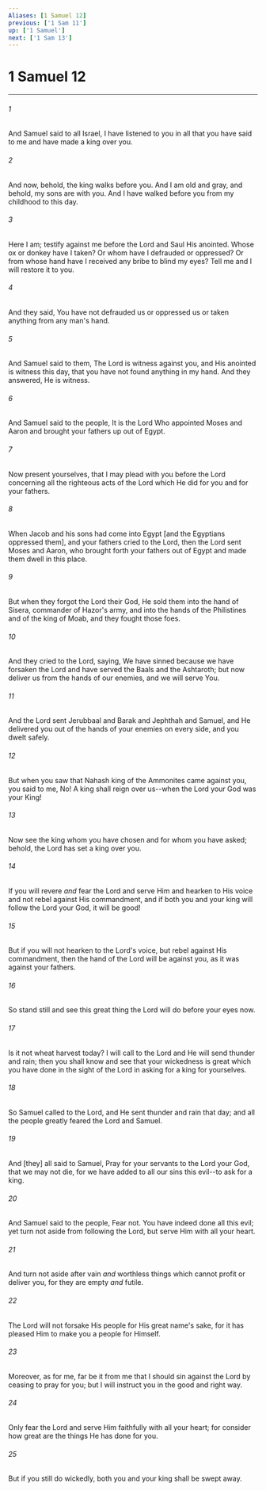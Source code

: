 ```yaml
---
Aliases: [1 Samuel 12]
previous: ['1 Sam 11']
up: ['1 Samuel']
next: ['1 Sam 13']
---
```

# 1 Samuel 12

***














###### 1 






And Samuel said to all Israel, I have listened to you in all that you have said to me and have made a king over you. 













###### 2 






And now, behold, the king walks before you. And I am old and gray, and behold, my sons are with you. And I have walked before you from my childhood to this day. 













###### 3 






Here I am; testify against me before the Lord and Saul His anointed. Whose ox or donkey have I taken? Or whom have I defrauded or oppressed? Or from whose hand have I received any bribe to blind my eyes? Tell me and I will restore it to you. 













###### 4 






And they said, You have not defrauded us or oppressed us or taken anything from any man's hand. 













###### 5 






And Samuel said to them, The Lord is witness against you, and His anointed is witness this day, that you have not found anything in my hand. And they answered, He is witness. 













###### 6 






And Samuel said to the people, It is the Lord Who appointed Moses and Aaron and brought your fathers up out of Egypt. 













###### 7 






Now present yourselves, that I may plead with you before the Lord concerning all the righteous acts of the Lord which He did for you and for your fathers. 













###### 8 






When Jacob and his sons had come into Egypt [and the Egyptians oppressed them], and your fathers cried to the Lord, then the Lord sent Moses and Aaron, who brought forth your fathers out of Egypt and made them dwell in this place. 













###### 9 






But when they forgot the Lord their God, He sold them into the hand of Sisera, commander of Hazor's army, and into the hands of the Philistines and of the king of Moab, and they fought those foes. 













###### 10 






And they cried to the Lord, saying, We have sinned because we have forsaken the Lord and have served the Baals and the Ashtaroth; but now deliver us from the hands of our enemies, and we will serve You. 













###### 11 






And the Lord sent Jerubbaal and Barak and Jephthah and Samuel, and He delivered you out of the hands of your enemies on every side, and you dwelt safely. 













###### 12 






But when you saw that Nahash king of the Ammonites came against you, you said to me, No! A king shall reign over us--when the Lord your God was your King! 













###### 13 






Now see the king whom you have chosen and for whom you have asked; behold, the Lord has set a king over you. 













###### 14 






If you will revere _and_ fear the Lord and serve Him and hearken to His voice and not rebel against His commandment, and if both you and your king will follow the Lord your God, it will be good! 













###### 15 






But if you will not hearken to the Lord's voice, but rebel against His commandment, then the hand of the Lord will be against you, as it was against your fathers. 













###### 16 






So stand still and see this great thing the Lord will do before your eyes now. 













###### 17 






Is it not wheat harvest today? I will call to the Lord and He will send thunder and rain; then you shall know and see that your wickedness is great which you have done in the sight of the Lord in asking for a king for yourselves. 













###### 18 






So Samuel called to the Lord, and He sent thunder and rain that day; and all the people greatly feared the Lord and Samuel. 













###### 19 






And [they] all said to Samuel, Pray for your servants to the Lord your God, that we may not die, for we have added to all our sins this evil--to ask for a king. 













###### 20 






And Samuel said to the people, Fear not. You have indeed done all this evil; yet turn not aside from following the Lord, but serve Him with all your heart. 













###### 21 






And turn not aside after vain _and_ worthless things which cannot profit or deliver you, for they are empty _and_ futile. 













###### 22 






The Lord will not forsake His people for His great name's sake, for it has pleased Him to make you a people for Himself. 













###### 23 






Moreover, as for me, far be it from me that I should sin against the Lord by ceasing to pray for you; but I will instruct you in the good and right way. 













###### 24 






Only fear the Lord and serve Him faithfully with all your heart; for consider how great are the things He has done for you. 













###### 25 






But if you still do wickedly, both you and your king shall be swept away.
